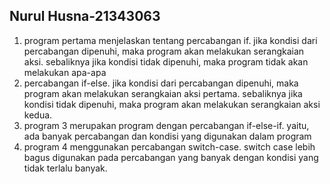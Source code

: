 ## Nurul Husna-21343063
1. program pertama menjelaskan tentang percabangan if. jika kondisi dari percabangan dipenuhi, maka program akan melakukan serangkaian aksi. sebaliknya jika kondisi tidak dipenuhi, maka program tidak akan melakukan apa-apa
2. percabangan if-else. jika kondisi dari percabangan dipenuhi, maka program akan melakukan serangkaian aksi pertama. sebaliknya jika kondisi tidak dipenuhi, maka program akan melakukan serangkaian aksi kedua.
3. program 3 merupakan program dengan percabangan if-else-if. yaitu, ada banyak percabangan dan kondisi yang digunakan dalam program
4. program 4 menggunakan percabangan switch-case. switch case lebih bagus digunakan pada percabangan yang banyak dengan kondisi yang tidak terlalu banyak.
